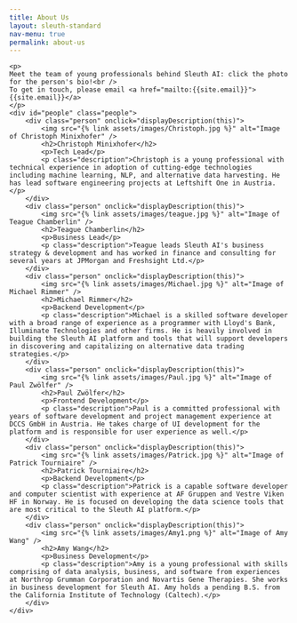 ```yaml
---
title: About Us
layout: sleuth-standard
nav-menu: true
permalink: about-us
---
```


<!-- Main -->
<div id="main" class="center about-us inner">

    <p>
    Meet the team of young professionals behind Sleuth AI: click the photo for the person's bio!<br />
    To get in touch, please email <a href="mailto:{{site.email}}">{{site.email}}</a>
    </p>
    <div id="people" class="people">
        <div class="person" onclick="displayDescription(this)">
            <img src="{% link assets/images/Christoph.jpg %}" alt="Image of Christoph Minixhofer" />
            <h2>Christoph Minixhofer</h2>
            <p>Tech Lead</p>
            <p class="description">Christoph is a young professional with technical experience in adoption of cutting-edge technologies including machine learning, NLP, and alternative data harvesting. He has lead software engineering projects at Leftshift One in Austria.</p>
        </div>
        <div class="person" onclick="displayDescription(this)">
            <img src="{% link assets/images/teague.jpg %}" alt="Image of Teague Chamberlin" />
            <h2>Teague Chamberlin</h2>
            <p>Business Lead</p>
            <p class="description">Teague leads Sleuth AI's business strategy & development and has worked in finance and consulting for several years at JPMorgan and Freshsight Ltd.</p>
        </div>
        <div class="person" onclick="displayDescription(this)">
            <img src="{% link assets/images/Michael.jpg %}" alt="Image of Michael Rimmer" />
            <h2>Michael Rimmer</h2>
            <p>Backend Development</p>
            <p class="description">Michael is a skilled software developer with a broad range of experience as a programmer with Lloyd's Bank, Illuminate Technologies and other firms. He is heavily involved in building the Sleuth AI platform and tools that will support developers in discovering and capitalizing on alternative data trading strategies.</p>
        </div>
        <div class="person" onclick="displayDescription(this)">
            <img src="{% link assets/images/Paul.jpg %}" alt="Image of Paul Zwölfer" />
            <h2>Paul Zwölfer</h2>
            <p>Frontend Development</p>
            <p class="description">Paul is a committed professional with years of software development and project management experience at DCCS GmbH in Austria. He takes charge of UI development for the platform and is responsible for user experience as well.</p>
        </div>
        <div class="person" onclick="displayDescription(this)">
            <img src="{% link assets/images/Patrick.jpg %}" alt="Image of Patrick Tourniaire" />
            <h2>Patrick Tourniaire</h2>
            <p>Backend Development</p>
            <p class="description">Patrick is a capable software developer and computer scientist with experience at AF Gruppen and Vestre Viken HF in Norway. He is focused on developing the data science tools that are most critical to the Sleuth AI platform.</p>
        </div>
        <div class="person" onclick="displayDescription(this)">
            <img src="{% link assets/images/Amy1.png %}" alt="Image of Amy Wang" />
            <h2>Amy Wang</h2>
            <p>Business Development</p>
            <p class="description">Amy is a young professional with skills comprising of data analysis, business, and software from experiences at Northrop Grumman Corporation and Novartis Gene Therapies. She works in business development for Sleuth AI. Amy holds a pending B.S. from the California Institute of Technology (Caltech).</p>
        </div>
    </div>

</div>
